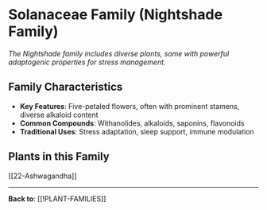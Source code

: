 # Solanaceae Family (Nightshade Family)

*The Nightshade family includes diverse plants, some with powerful adaptogenic properties for stress management.*

## Family Characteristics
- **Key Features**: Five-petaled flowers, often with prominent stamens, diverse alkaloid content
- **Common Compounds**: Withanolides, alkaloids, saponins, flavonoids
- **Traditional Uses**: Stress adaptation, sleep support, immune modulation

## Plants in this Family

[[22-Ashwagandha]]

---

**Back to**: [[!PLANT-FAMILIES]]